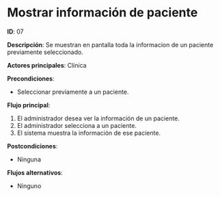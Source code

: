 # Mostrar información de paciente

**ID**: 07

**Descripción**: Se muestran en pantalla toda la informacion de un paciente previamente seleccionado.

**Actores principales**: Clínica

**Precondiciones**:
* Seleccionar previamente a un paciente.

**Flujo principal**:
1. El administrador desea ver la información de un paciente.
2. El administrador selecciona a un paciente.
3. El sistema muestra la información de ese paciente.

**Postcondiciones**:
* Ninguna

**Flujos alternativos**:
* Ninguno
